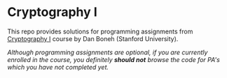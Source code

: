# Cryptography I

This repo provides solutions for programming assignments from [Cryptography I](https://class.coursera.org/crypto/) course by Dan Boneh (Stanford University).

*Although programming assignments are optional, if you are currently enrolled in the course, you definitely __should not__ browse the code for PA's which you have not completed yet.*
